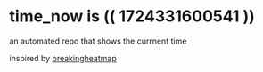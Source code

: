 # time_now is (( 1724331600541 ))

an automated repo that shows the currnent time

inspired by [breakingheatmap](https://github.com/breakingheatmap/breakingheatmap)